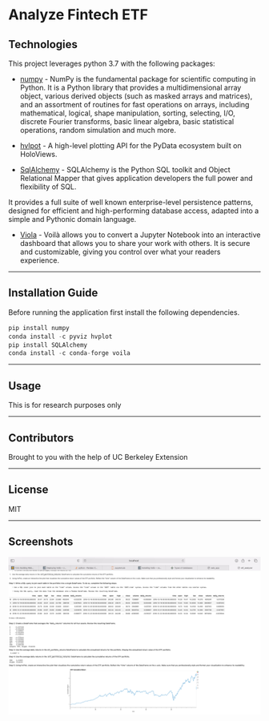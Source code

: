 # Analyze Fintech ETF

## Technologies

This project leverages python 3.7 with the following packages:

* [numpy](https://numpy.org/) - NumPy is the fundamental package for scientific computing in Python. It is a Python library that provides a multidimensional array object, various derived objects (such as masked arrays and matrices), and an assortment of routines for fast operations on arrays, including mathematical, logical, shape manipulation, sorting, selecting, I/O, discrete Fourier transforms, basic linear algebra, basic statistical operations, random simulation and much more.

* [hvlpot](https://hvplot.holoviz.org) - A high-level plotting API for the PyData ecosystem built on HoloViews.

* [SqlAlchemy](https://www.sqlalchemy.org/) - SQLAlchemy is the Python SQL toolkit and Object Relational Mapper that gives application developers the full power and flexibility of SQL.

It provides a full suite of well known enterprise-level persistence patterns, designed for efficient and high-performing database access, adapted into a simple and Pythonic domain language.

* [Viola](https://github.com/voila-dashboards/voila/blob/stable/docs/source/index.rst) - Voilà allows you to convert a Jupyter Notebook into an interactive dashboard that allows you to share your work with others. It is secure and customizable, giving you control over what your readers experience.
---

## Installation Guide

Before running the application first install the following dependencies.

```python
pip install numpy
conda install -c pyviz hvplot
pip install SQLAlchemy
conda install -c conda-forge voila

```
---

## Usage

This is for research purposes only

---

## Contributors

Brought to you with the help of UC Berkeley Extension

---

## License

MIT

---

## Screenshots

![alt text](https://github.com/brianhabana/Analyze_Fintech_ETF/blob/main/images/Screen%20Shot%202021-05-16%20at%203.38.16%20PM.png)

